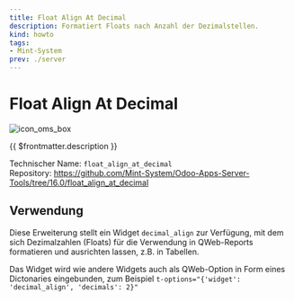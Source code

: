 ```yaml
---
title: Float Align At Decimal
description: Formatiert Floats nach Anzahl der Dezimalstellen.
kind: howto
tags:
- Mint-System
prev: ./server
---
```

# Float Align At Decimal
![icon_oms_box](../attachments/icons_odoo_mint_system.png)

{{ $frontmatter.description }}

Technischer Name: `float_align_at_decimal`\
Repository: <https://github.com/Mint-System/Odoo-Apps-Server-Tools/tree/16.0/float_align_at_decimal>

## Verwendung

Diese Erweiterung stellt ein Widget `decimal_align` zur Verfügung, mit dem sich Dezimalzahlen (Floats) für die Verwendung in QWeb-Reports formatieren und ausrichten lassen, z.B. in Tabellen.

Das Widget wird wie andere Widgets auch als QWeb-Option in Form eines Dictonaries eingebunden, zum Beispiel `t-options="{'widget': 'decimal_align', 'decimals': 2}"` 